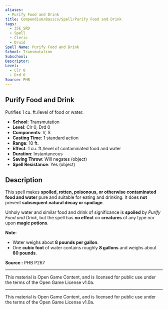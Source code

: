 ```yaml
---
aliases:
 - Purify Food and Drink
title: Compendium/Basics/Spell/Purify Food and Drink
tags:  
  - 35E_SRD  
  - Spell  
  - Cleric  
  - Druid  
Spell Name: Purify Food and Drink
School: Transmutation  
Subschool:  
Descriptor:  
Level:  
  - Clr 0  
  - Drd 0  
Source: PHB
---
```


## Purify Food and Drink

Purifies 1 cu. ft./level of food or water.

- **School**: Transmutation  
- **Level**: Clr 0, Drd 0  
- **Components**: V, S  
- **Casting Time**: 1 standard action  
- **Range**: 10 ft.  
- **Effect**: 1 cu. ft./level of contaminated food and water  
- **Duration**: Instantaneous  
- **Saving Throw**: Will negates (object)  
- **Spell Resistance**: Yes (object)  

## Description

This spell makes **spoiled, rotten, poisonous, or otherwise contaminated food and water** pure and suitable for eating and drinking. It does **not** prevent **subsequent natural decay or spoilage**.

Unholy water and similar food and drink of significance is **spoiled** by *Purify Food and Drink*, but the spell has **no effect** on **creatures** of any type nor upon **magic potions**.

**Note**:  
- Water weighs about **8 pounds per gallon**.  
- One **cubic foot** of water contains roughly **8 gallons** and weighs about **60 pounds**.


**Source :** PHB P267

---

This material is Open Game Content, and is licensed for public use under  
the terms of the Open Game License v1.0a.

---

This material is Open Game Content, and is licensed for public use under the terms of the Open Game License v1.0a.
